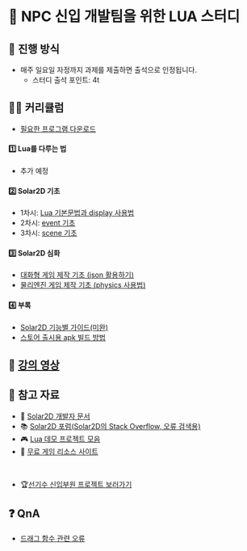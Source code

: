 # 🐣 NPC 신입 개발팀을 위한 LUA 스터디

## 🌳 진행 방식
* 매주 일요일 자정까지 과제를 제출하면 출석으로 인정됩니다.
	- 스터디 출석 포인트: 4t

## 👩‍🏫 커리큘럼
* [필요한 프로그램 다운로드](study/download.md)

#### 1️⃣ Lua를 다루는 법
* 추가 예정

#### 2️⃣ Solar2D 기초
* 1차시: [Lua 기본문법과 display 사용법](./study/week01.md)
* 2차시: [event 기초](./study/week02.md)
* 3차시: [scene 기초](./study/week03.md)

#### 3️⃣ Solar2D 심화
* [대화형 게임 제작 기초 (json 활용하기)](./study/week04_1.md)
* [물리엔진 게임 제작 기초 (physics 사용법)](./study/week04_2.md)

#### 4️⃣ 부록

* [Solar2D 기능별 가이드(미완)](./study/supple01.md)
* [스토어 출시용 apk 빌드 방법](./study/supple02.md)

## 🎥 [강의 영상](https://www.youtube.com/playlist?list=PLga3qWRlaoi7n1gggte-CWx3YYsGt4QkK)

## 📌 참고 자료
* 🧡 [Solar2D 개발자 문서](https://docs.coronalabs.com/)
* 📚 [Solar2D 포럼(Solar2D의 Stack Overflow, 오류 검색용)](https://forums.solar2d.com/)
* 🎮 [Lua 데모 프로젝트 모음](https://docs.coronalabs.com/guide/programming/index.html#demo-projects)
* 🎨 [무료 게임 리소스 사이트](https://www.kenney.nl/assets)

<br>

* 🏆[선기수 신입부원 프로젝트 보러가기](http://npc.dothome.co.kr/forumdisplay.php?fid=16)

## ❓ QnA
* [드래그 함수 관련 오류](QnA/01.md)
